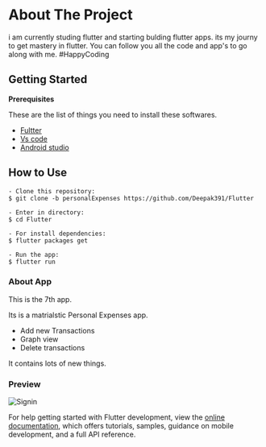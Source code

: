 # About The Project

i am currently studing flutter and starting bulding flutter apps. 
its my journy to get mastery in flutter. You can follow you all the code and app's 
to go along with me. 
#HappyCoding 

## Getting Started

 **Prerequisites**

 These are the list of things you need to install these softwares.
 
 * [Fultter](http://flutter.dev/)
 * [Vs code](https://code.visualstudio.com/)
 * [Android studio](https://developer.android.com/studio)
 
 ## How to Use 

```
- Clone this repository:
$ git clone -b personalExpenses https://github.com/Deepak391/Flutter

- Enter in directory:
$ cd Flutter

- For install dependencies:
$ flutter packages get

- Run the app: 
$ flutter run 
```
 
 ### About App
 
 This is the 7th app.
 
 Its is a matrialstic Personal Expenses app.

 * Add new Transactions
 * Graph view 
 * Delete transactions
  
 It contains lots of new things.  
 
 ### Preview
 
 ![Signin](https://i.imgur.com/CCWUMY7.gif)
 

 


For help getting started with Flutter development, view the
[online documentation](https://docs.flutter.dev/), which offers tutorials,
samples, guidance on mobile development, and a full API reference.
